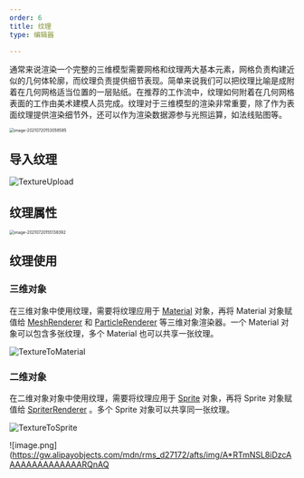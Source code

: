 ```yaml
---
order: 6
title: 纹理
type: 编辑器

---
```


通常来说渲染一个完整的三维模型需要网格和纹理两大基本元素，网格负责构建近似的几何体轮廓，而纹理负责提供细节表现。简单来说我们可以把纹理比喻是成附着在几何网格适当位置的一层贴纸。在推荐的工作流中，纹理如何附着在几何网格表面的工作由美术建模人员完成。纹理对于三维模型的渲染非常重要，除了作为表面纹理提供渲染细节外，还可以作为渲染数据源参与光照运算，如法线贴图等。

<img src="https://gw.alipayobjects.com/zos/OasisHub/1de98c9d-2999-40f5-bf07-bbf668cb00d6/image-20210720153058585.png" alt="image-20210720153058585" style="zoom:50%;" />



## 导入纹理

![TextureUpload](https://gw.alipayobjects.com/zos/OasisHub/c4aaec36-3781-42a9-8df6-58be14c659db/TextureUpload.gif)

## 纹理属性

<img src="https://gw.alipayobjects.com/zos/OasisHub/d22803eb-b9ea-454a-87dd-fdf1694bd6ac/image-20210720155138392.png" alt="image-20210720155138392" style="zoom:50%;" />

## 纹理使用

### 三维对象

在三维对象中使用纹理，需要将纹理应用于 [Material](https://oasisengine.cn/0.4/docs/material-cn) 对象，再将 Material 对象赋值给 [MeshRenderer](https://oasisengine.cn/0.4/docs/mesh-renderer-cn) 和 [ParticleRenderer](https://oasisengine.cn/0.4/docs/particle-renderer-cn) 等三维对象渲染器。一个 Material 对象可以包含多张纹理，多个 Material 也可以共享一张纹理。

![TextureToMaterial](https://gw.alipayobjects.com/zos/OasisHub/ba930f61-6ec7-49e8-814b-b6c24a078f0f/TextureToMaterial.gif)

### 二维对象 

在二维对象对象中使用纹理，需要将纹理应用于 [Sprite](https://oasisengine.cn/0.4/docs/sprite-cn) 对象，再将 Sprite 对象赋值给 [SpriterRenderer](https://oasisengine.cn/0.4/docs/sprite-renderer-cn) 。多个 Sprite 对象可以共享同一张纹理。

![TextureToSprite](https://gw.alipayobjects.com/zos/OasisHub/16109017-fe5e-45f8-bd66-51abfcedf60e/TextureToSprite.gif)

![image.png](https://gw.alipayobjects.com/mdn/rms_d27172/afts/img/A*RTmNSL8iDzcAAAAAAAAAAAAAARQnAQ